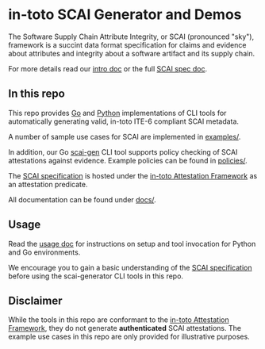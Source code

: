 # in-toto SCAI Generator and Demos

The Software Supply Chain Attribute Integrity, or SCAI (pronounced "sky"),
framework is a succint data format specification for claims and evidence about
attributes and integrity about a software artifact and its supply chain.

For more details read our [intro doc] or the full [SCAI spec doc].

## In this repo

This repo provides [Go](scai-gen/) and [Python](python/) implementations of
CLI tools for automatically generating valid, in-toto ITE-6 compliant SCAI
metadata.

A number of sample use cases for SCAI are implemented in
[examples/](examples/).

In addition, our Go [scai-gen](scai-gen/) CLI tool supports policy checking of
SCAI attestations against evidence. Example policies can be found in
[policies/](policies/).

The [SCAI specification] is hosted under the
[in-toto Attestation Framework] as an attestation predicate.

All documentation can be found under [docs/](docs/).

## Usage

Read the [usage doc] for instructions on setup and tool invocation
for Python and Go environments.

We encourage you to gain a basic understanding of the [SCAI specification]
before using the scai-generator CLI tools in this repo.

## Disclaimer

While the tools in this repo are conformant to the
[in-toto Attestation Framework], they do not generate **authenticated** SCAI
attestations. The example use cases in this repo are only provided for
illustrative purposes.

[in-toto Attestation Framework]: https://github.com/in-toto/attestation/tree/main/spec
[intro doc]: docs/intro.md
[usage doc]: docs/usage.md
[SCAI specification]: https://github.com/in-toto/attestation/blob/main/spec/predicates/scai.md
[SCAI spec doc]: https://arxiv.org/pdf/2210.05813.pdf
